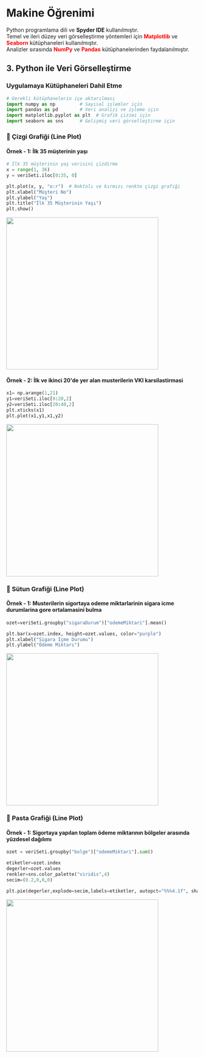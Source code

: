 # Makine Öğrenimi  

Python programlama dili ve **Spyder IDE** kullanılmıştır.  
Temel ve ileri düzey veri görselleştirme yöntemleri için <span style="color:red">**Matplotlib**</span> ve <span style="color:red">**Seaborn**</span> kütüphaneleri kullanılmıştır.  
Analizler sırasında <span style="color:red">**NumPy**</span> ve <span style="color:red">**Pandas**</span> kütüphanelerinden faydalanılmıştır.  

## 3. Python ile Veri Görselleştirme  

### Uygulamaya Kütüphaneleri Dahil Etme  

```python
# Gerekli kütüphanelerin içe aktarılması
import numpy as np         # Sayısal işlemler için
import pandas as pd        # Veri analizi ve işleme için
import matplotlib.pyplot as plt  # Grafik çizimi için
import seaborn as sns      # Gelişmiş veri görselleştirme için
```


### 📌 Çizgi Grafiği (Line Plot)  

#### **Örnek - 1: İlk 35 müşterinin yaşı**  

```python
# İlk 35 müşterinin yaş verisini çizdirme
x = range(1, 36)
y = veriSeti.iloc[0:35, 0]

plt.plot(x, y, "o:r")  # Noktalı ve kırmızı renkte çizgi grafiği
plt.xlabel("Müşteri No")  
plt.ylabel("Yaş")  
plt.title("İlk 35 Müşterinin Yaşı")  
plt.show()
```
<img src="https://github.com/user-attachments/assets/9c08b507-2e92-4774-a93b-12284d5ec4b4" width="400">



#### **Örnek - 2: İlk ve ikinci 20'de yer alan musterilerin VKI karsilastirmasi**
```python
x1= np.arange(1,21)
y1=veriSeti.iloc[0:20,2]
y2=veriSeti.iloc[20:40,2]
plt.xticks(x1)
plt.plot(x1,y1,x1,y2)
```
<img src="https://github.com/user-attachments/assets/fb3e27a0-5ce2-40a6-956c-e63afd641243" width="400">

### 📌 Sütun Grafiği (Line Plot)  

#### **Örnek - 1: Musterilerin sigortaya odeme miktarlarinin sigara icme durumlarina gore ortalamasini bulma**  

```python
ozet=veriSeti.groupby("sigaraDurum")["odemeMiktari"].mean()

plt.bar(x=ozet.index, height=ozet.values, color="purple")
plt.xlabel("Sigara İçme Durumu")  
plt.ylabel("Ödeme Miktarı") 

```
<img src="https://github.com/user-attachments/assets/1c97930b-d958-4b3c-8fcf-7b7abd17412f" width="400">


### 📌 Pasta Grafiği (Line Plot)  

#### **Örnek - 1: Sigortaya yapılan toplam ödeme miktarının bölgeler arasında yüzdesel dağılımı**  

```python
ozet = veriSeti.groupby("bolge")["odemeMiktari"].sum()

etiketler=ozet.index
degerler=ozet.values
renkler=sns.color_palette("viridis",4)
secim=(0.2,0,0,0)

plt.pie(degerler,explode=secim,labels=etiketler, autopct="%%%4.1f", shadow=True, startangle=360, colors=renkler)

```
<img src="https://github.com/user-attachments/assets/8c511612-5c75-444a-97ba-ac57aec9f6aa" width="400">






































